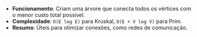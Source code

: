 - **Funcionamento**: Criam uma árvore que conecta todos os vértices com o menor custo total possível.
- **Complexidade**: `O(E log E)` para Kruskal, `O(E + V log V)` para Prim.
- **Resumo**: Úteis para otimizar conexões, como redes de comunicação.